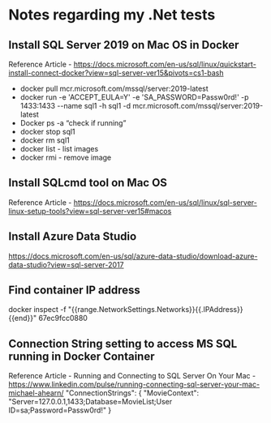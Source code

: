 # Notes regarding my .Net tests

## Install SQL Server 2019 on Mac OS in Docker
Reference Article - https://docs.microsoft.com/en-us/sql/linux/quickstart-install-connect-docker?view=sql-server-ver15&pivots=cs1-bash

- docker pull mcr.microsoft.com/mssql/server:2019-latest
- docker run -e 'ACCEPT_EULA=Y' -e 'SA_PASSWORD=Passw0rd!' -p 1433:1433 --name sql1 -h sql1 -d mcr.microsoft.com/mssql/server:2019-latest 
- Docker ps -a “check if running”
- docker stop sql1
- docker rm sql1
- docker list - list images
- docker rmi <container ID> - remove image

## Install SQLcmd tool on Mac OS
Reference Article - https://docs.microsoft.com/en-us/sql/linux/sql-server-linux-setup-tools?view=sql-server-ver15#macos

## Install Azure Data Studio
https://docs.microsoft.com/en-us/sql/azure-data-studio/download-azure-data-studio?view=sql-server-2017

## Find container IP address
docker inspect -f "{{range.NetworkSettings.Networks}}{{.IPAddress}}{{end}}" 67ec9fcc0880

## Connection String setting to access MS SQL running in Docker Container
Reference Article - Running and Connecting to SQL Server On Your Mac - https://www.linkedin.com/pulse/running-connecting-sql-server-your-mac-michael-ahearn/
"ConnectionStrings": {
    "MovieContext": "Server=127.0.0.1,1433;Database=MovieList;User ID=sa;Password=Passw0rd!"
    }
